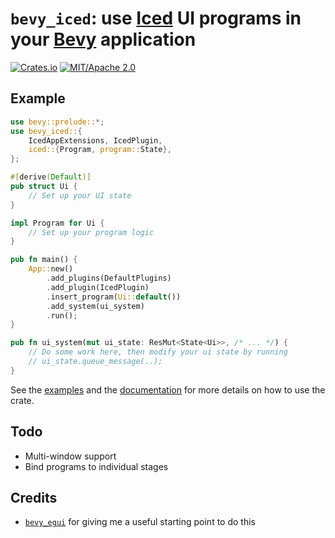 # `bevy_iced`: use [Iced](https://github.com/iced-rs/iced) UI programs in your [Bevy](https://github.com/bevyengine/bevy/) application

[![Crates.io](https://img.shields.io/crates/v/bevy_iced.svg)](https://crates.io/crates/bevy_iced)
[![MIT/Apache 2.0](https://img.shields.io/badge/license-MIT%2FApache-blue.svg)](./LICENSE)

## Example

```rust
use bevy::prelude::*;
use bevy_iced::{
    IcedAppExtensions, IcedPlugin,
    iced::{Program, program::State},
};

#[derive(Default)]
pub struct Ui {
    // Set up your UI state
}

impl Program for Ui {
    // Set up your program logic
}

pub fn main() {
    App::new()
        .add_plugins(DefaultPlugins)
        .add_plugin(IcedPlugin)
        .insert_program(Ui::default())
        .add_system(ui_system)
        .run();
}

pub fn ui_system(mut ui_state: ResMut<State<Ui>>, /* ... */) {
    // Do some work here, then modify your ui state by running
    // ui_state.queue_message(..);
}
```

See the [examples](https://github.com/tasgon/bevy_iced/tree/master/examples) and the [documentation](https://docs.rs/bevy_iced) for more details on how to use the crate.

## Todo

- Multi-window support
- Bind programs to individual stages

## Credits

- [`bevy_egui`](https://github.com/mvlabat/bevy_egui) for giving me a useful starting point to do this